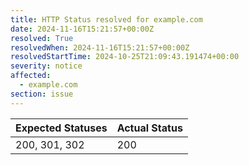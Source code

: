 ```yaml
---
title: HTTP Status resolved for example.com
date: 2024-11-16T15:21:57+00:00Z
resolved: True
resolvedWhen: 2024-11-16T15:21:57+00:00Z
resolvedStartTime: 2024-10-25T21:09:43.191474+00:00
severity: notice
affected:
  - example.com
section: issue
---
```


| Expected Statuses | Actual Status  |
|-------------------|----------------|
| 200, 301, 302 | 200 |
